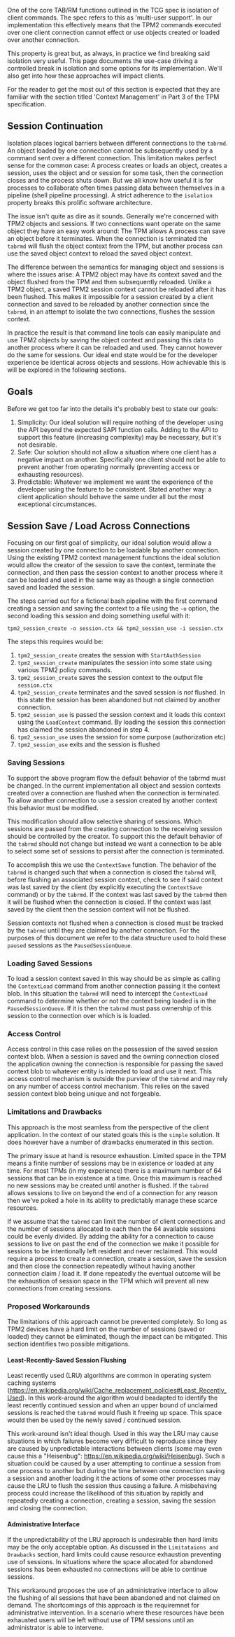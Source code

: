 One of the core TAB/RM functions outlined in the TCG spec is isolation of client commands. The spec refers to this as 'multi-user support'. In our implementation this effectively means that the TPM2 commands executed over one client connection cannot effect or use objects created or loaded over another connection.

This property is great but, as always, in practice we find breaking said isolation very useful. This page documents the use-case driving a controlled break in isolation and some options for its implementation. We'll also get into how these approaches will impact clients.

For the reader to get the most out of this section is expected that they are familiar with the section titled 'Context Management' in Part 3 of the TPM specification.

## Session Continuation
Isolation places logical barriers between different connections to the `tabrmd`. An object loaded by one connection cannot be subsequently used by a command sent over a different connection. This limitation makes perfect sense for the common case: A process creates or loads an object, creates a session, uses the object and or session for some task, then the connection closes and the process shuts down. But we all know how useful it is for processes to collaborate often times passing data between themselves in a pipeline (shell pipeline processing). A strict adherence to the `isolation` property breaks this prolific software architecture.

The issue isn't quite as dire as it sounds. Generally we're concerned with TPM2 objects and sessions. If two connections want operate on the same object they have an easy work around: The TPM allows A process can save an object before it terminates. When the connection is terminated the `tabrmd` will flush the object context from the TPM, but another process can use the saved object context to reload the saved object context.

The difference between the semantics for managing object and sessions is where the issues arise: A TPM2 object may have its context saved and the object flushed from the TPM and then subsequently reloaded. Unlike a TPM2 object, a saved TPM2 session context cannot be reloaded after it has been flushed. This makes it impossible for a session created by a client connection and saved to be reloaded by another connection since the `tabrmd`, in an attempt to isolate the two connections, flushes the session context.

In practice the result is that command line tools can easily manipulate and use TPM2 objects by saving the object context and passing this data to another process where it can be reloaded and used. They cannot however do the same for sessions. Our ideal end state would be for the developer experience be identical across objects and sessions. How achievable this is will be explored in the following sections.

## Goals
Before we get too far into the details it's probably best to state our goals:
1. Simplicity: Our ideal solution will require nothing of the developer using the API beyond the expected SAPI function calls. Adding to the API to support this feature (increasing complexity) may be necessary, but it's not desirable.
2. Safe: Our solution should not allow a situation where one client has a negative impact on another. Specifically one client should not be able to prevent another from operating normally (preventing access or exhausting resources).
3. Predictable: Whatever we implement we want the experience of the developer using the feature to be consistent. Stated another way: a client application should behave the same under all but the most exceptional circumstances.

## Session Save / Load Across Connections
Focusing on our first goal of simplicity, our ideal solution would allow a session created by one connection to be loadable by another connection. Using the existing TPM2 context management functions the ideal solution would allow the creator of the session to save the context, terminate the connection, and then pass the session context to another process where it can be loaded and used in the same way as though a single connection saved and loaded the session.

The steps carried out for a fictional bash pipeline with the first command creating a session and saving the context to a file using the `-o` option, the second loading this session and doing something useful with it:
```
tpm2_session_create -o session.ctx && tpm2_session_use -i session.ctx
```

The steps this requires would be:
1. `tpm2_session_create` creates the session with `StartAuthSession`
2. `tpm2_session_create` manipulates the session into some state using various TPM2 policy commands.
3. `tpm2_session_create` saves the session context to the output file `session.ctx`
4. `tpm2_session_create` terminates and the saved session is *not* flushed. In this state the session has been abandoned but not claimed by another connection.
5. `tpm2_session_use` is passed the session context and it loads this context using the `LoadContext` command. By loading the session this connection has claimed the session abandoned in step 4.
6. `tpm2_session_use` uses the session for some purpose (authorization etc)
7. `tpm2_session_use` exits and the session is flushed

### Saving Sessions
To support the above program flow the default behavior of the tabrmd must be changed. In the current implementation all object and session contexts created over a connection are flushed when the connection is terminated. To allow another connection to use a session created by another context this behavior must be modified.

This modification should allow selective sharing of sessions. Which sessions are passed from the creating connection to the receiving session should be controlled by the creator. To support this the default behavior of the `tabrmd` should not change but instead we want a connection to be able to select some set of sessions to persist after the connection is terminated.

To accomplish this we use the `ContextSave` function. The behavior of the `tabrmd` is changed such that when a connection is closed the `tabrmd` will, before flushing an associated session context, check to see if said context was last saved by the client (by explicitly executing the `ContextSave` command) or by the `tabrmd`. If the context was last saved by the `tabrmd` then it will be flushed when the connection is closed. If the context was last saved by the client then the session context will not be flushed.

Session contexts not flushed when a connection is closed must be tracked by the `tabrmd` until they are claimed by another connection. For the purposes of this document we refer to the data structure used to hold these `paused` sessions as the `PausedSessionQueue`.

### Loading Saved Sessions
To load a session context saved in this way should be as simple as calling the `ContextLoad` command from another connection passing it the context blob. In this situation the `tabrmd` will need to intercept the `ContextLoad` command to determine whether or not the context being loaded is in the `PausedSessionQueue`. If it is then the `tabrmd` must pass ownership of this session to the connection over which is is loaded.

### Access Control
Access control in this case relies on the possession of the saved session context blob. When a session is saved and the owning connection closed the application owning the connection is responsible for passing the saved context blob to whatever entity is intended to load and use it next. This access control mechanism is outside the purview of the `tabrmd` and may rely on any number of access control mechanism. 
This relies on the saved session context blob being unique and not forgeable.

### Limitations and Drawbacks
This approach is the most seamless from the perspective of the client application. In the context of our stated goals this is the `simple` solution. It does however have a number of drawbacks enumerated in this section.

The primary issue at hand is resource exhaustion. Limited space in the TPM means a finite number of sessions may be in existence or loaded at any time. For most TPMs (in my experience) there is a maximum number of 64 sessions that can be in existence at a time. Once this maximum is reached no new sessions may be created until another is flushed. If the `tabrmd` allows sessions to live on beyond the end of a connection for any reason then we've poked a hole in its ability to predictably manage these scarce resources.

If we assume that the `tabrmd` can limit the number of client connections and the number of sessions allocated to each then the 64 available sessions could be evenly divided. By adding the ability for a connection to cause sessions to live on past the end of the connection we make it possible for sessions to be intentionally left resident and never reclaimed. This would require a process to create a connection, create a session, save the session and then close the connection repeatedly without having another connection claim / load it. If done repeatedly the eventual outcome will be the exhaustion of session space in the TPM which will prevent all new connections from creating sessions.

### Proposed Workarounds
The limitations of this approach cannot be prevented completely. So long as TPM2 devices have a hard limit on the number of sessions (saved or loaded) they cannot be eliminated, though the impact can be mitigated. This section identifies two possible mitigations.

#### Least-Recently-Saved Session Flushing
Least recently used (LRU) algorithms are common in operating system caching systems (https://en.wikipedia.org/wiki/Cache_replacement_policies#Least_Recently_Used). In this work-around the algorithm would beadapted to identify the least recently continued session and when an upper bound of unclaimed sessions is reached the `tabrmd` would flush it freeing up space. This space would then be used by the newly saved / continued session.

This work-around isn't ideal though. Used in this way the LRU may cause situations in which failures become very difficult to reproduce since they are caused by unpredictable interactions between clients (some may even cause this a "Heisenbug": https://en.wikipedia.org/wiki/Heisenbug). Such a situation could be caused by a user attempting to continue a session from one process to another but during the time between one connection saving a session and another loading it the actions of some other processes may cause the LRU to flush the session thus causing a failure. A misbehaving process could increase the likelihood of this situation by rapidly and repeatedly creating a connection, creating a session, saving the session and closing the connection.

#### Administrative Interface
If the unpredictability of the LRU approach is undesirable then hard limits may be the only acceptable option.
As discussed in the `Limitataions and Drawbacks` section, hard limits could cause resource exhaustion preventing use of sessions.
In situations where the space allocated for abandoned sessions has been exhausted no connections will be able to continue sessions.

This workaround proposes the use of an administrative interface to allow the flushing of all sessions that have been abandoned and not claimed on demand.
The shortcomings of this approach is the requiremnet for administrative intervention.
In a scenario where these resources have been exhausted users will be left without use of TPM sessions until an administrator is able to intervene.
